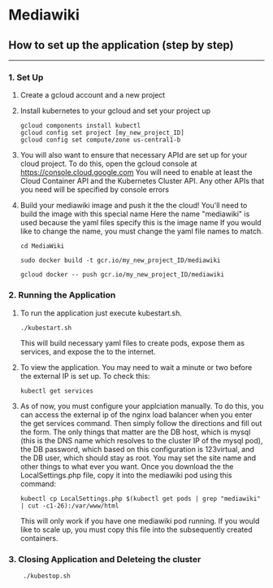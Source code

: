 # Mediawiki

## How to set up the application (step by step)
------------------------------------------------

### 1. Set Up
1. Create a gcloud account and a new project

2. Install kubernetes to your gcloud and set your project up 

	``` 
	gcloud components install kubectl
	gcloud config set project [my_new_project_ID]
	gcloud config set compute/zone us-central1-b

	```

3. You will also want to ensure that necessary APId are set up for your cloud project.
	To do this, open the gcloud console at https://console.cloud.google.com
	You will need to enable at least the Cloud Container API and the Kubernetes Cluster API.
	Any other APIs that you need will be specified by console errors


4. Build your mediawiki image and push it the the cloud!
	You'll need to build the image with this special name
	Here the name "mediawiki" is used because the yaml files specify this is the image name
	If you would like to change the name, you must change the yaml file names to match.

	```
	cd MediaWiki
	
	sudo docker build -t gcr.io/my_new_project_ID/mediawiki
	
	gcloud docker -- push gcr.io/my_new_project_ID/mediawiki

	```

 
### 2. Running the Application

1. To run the application just execute kubestart.sh.
	```
	./kubestart.sh
	```

	This will build necessary yaml files to create pods, expose them as services, and expose the to the internet.

2. To view the application. You may need to wait a minute or two before the external IP is set up.
	To check this:
	
	```
	kubectl get services
	```

3. As of now, you must configure your applciation manually. To do this, you can access the external ip of the nginx load balancer when
	you enter the get services command.
	Then simply follow the directions and fill out the form. The only things that matter are the DB host, 
	which is mysql (this is the DNS name which resolves to the cluster IP of the mysql pod),
	the DB password, which based on this configuration is 123virtual, and the DB user, which should stay as root.
	You may set the site name and other things to what ever you want.
	Once you download the the LocalSettings.php file, copy it into the mediawiki pod using this command:

	```
	kubectl cp LocalSettings.php $(kubectl get pods | grep "mediawiki" | cut -c1-26):/var/www/html
	```
	
	This will only work if you have one mediawiki pod running. If you would like to scale up, you must copy this file into the 
	subsequently created containers.
	

### 3. Closing Application and Deleteing the cluster

```
	./kubestop.sh
```
